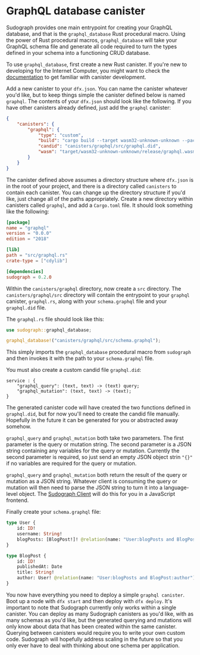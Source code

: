 # GraphQL database canister

Sudograph provides one main entrypoint for creating your GraphQL database, and that is the `graphql_database` Rust procedural macro. Using the power of Rust procedural macros, `graphql_database` will take your GraphQL schema file and generate all code required to turn the types defined in your schema into a functioning CRUD database.

To use `graphql_database`, first create a new Rust canister. If you're new to developing for the Internet Computer, you might want to check the [documentation](https://sdk.dfinity.org/docs/quickstart/quickstart-intro.html) to get familiar with canister development.

Add a new canister to your `dfx.json`. You can name the canister whatever you'd like, but to keep things simple the canister defined below is named `graphql`. The contents of your `dfx.json` should look like the following. If you have other canisters already defined, just add the `graphql` canister:

```json
{
    "canisters": {
        "graphql": {
            "type": "custom",
            "build": "cargo build --target wasm32-unknown-unknown --package graphql --release",
            "candid": "canisters/graphql/src/graphql.did",
            "wasm": "target/wasm32-unknown-unknown/release/graphql.wasm"
        }
    }
}
```

The canister defined above assumes a directory structure where `dfx.json` is in the root of your project, and there is a directory called `canisters` to contain each canister. You can change up the directory structure if you'd like, just change all of the paths appropriately. Create a new directory within canisters called `graphql`, and add a `Cargo.toml` file. It should look something like the following:

```toml
[package]
name = "graphql"
version = "0.0.0"
edition = "2018"

[lib]
path = "src/graphql.rs"
crate-type = ["cdylib"]

[dependencies]
sudograph = 0.2.0
```

Within the `canisters/graphql` directory, now create a `src` directory. The `canisters/graphql/src` directory will contain the entrypoint to your `graphql` canister, `graphql.rs`, along with your `schema.graphql` file and your `graphql.did` file.

The `graphql.rs` file should look like this:

```rust
use sudograph::graphql_database;

graphql_database!("canisters/graphql/src/schema.graphql");
```

This simply imports the `graphql_database` procedural macro from `sudograph` and then invokes it with the path to your `schema.graphql` file.

You must also create a custom candid file `graphql.did`:

```
service : {
    "graphql_query": (text, text) -> (text) query;
    "graphql_mutation": (text, text) -> (text);
}
```

The generated canister code will have created the two functions defined in `graphql.did`, but for now you'll need to create the candid file manually. Hopefully in the future it can be generated for you or abstracted away somehow.

`graphql_query` and `graphql_mutation` both take two parameters. The first parameter is the query or mutation string. The second parameter is a JSON string containing any variables for the query or mutation. Currently the second parameter is required, so just send an empty JSON object strin `"{}"` if no variables are required for the query or mutation.

`graphql_query` and `graphql_mutation` both return the result of the query or mutation as a JSON string. Whatever client is consuming the query or mutation will then need to parse the JSON string to turn it into a language-level object. The [Sudograph Client](https://www.npmjs.com/package/sudograph) will do this for you in a JavaScript frontend.

Finally create your `schema.graphql` file:

```graphql
type User {
    id: ID!
    username: String!
    blogPosts: [BlogPost!]! @relation(name: "User:blogPosts and BlogPost:author")
}

type BlogPost {
    id: ID!
    publishedAt: Date
    title: String!
    author: User! @relation(name: "User:blogPosts and BlogPost:author")
}
```

You now have everything you need to deploy a simple `graphql canister`. Boot up a node with `dfx start` and then deploy with `dfx deploy`. It's important to note that Sudograph currently only works within a single canister. You can deploy as many Sudograph canisters as you'd like, with as many schemas as you'd like, but the generated querying and mutations will only know about data that has been created within the same canister. Querying between canisters would require you to write your own custom code. Sudograph will hopefully address scaling in the future so that you only ever have to deal with thinking about one schema per application.